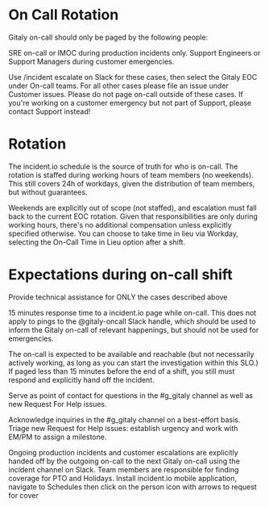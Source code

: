 # On Call Rotation
Gitaly on-call should only be paged by the following people:

SRE on-call or IMOC during production incidents only.
Support Engineers or Support Managers during customer emergencies.

Use /incident escalate on Slack for these cases, then select the Gitaly EOC under On-call teams.
For all other cases please file an issue under Customer issues.
Please do not page on-call outside of these cases. If you're working on a
customer emergency but not part of Support, please contact Support instead!

# Rotation
The incident.io schedule is the
source of truth for who is on-call.
The rotation is staffed during working hours of team members (no weekends). This still covers 24h of workdays, given the distribution of team members, but without guarantees.

Weekends are explicitly out of scope (not staffed), and escalation must fall back to the current EOC rotation.
Given that responsibilities are only during working hours, there's no additional compensation unless explicitly specified otherwise.
You can choose to take time in lieu via Workday, selecting the On-Call Time in Lieu option after a shift.


# Expectations during on-call shift

Provide technical assistance for ONLY the cases described above

15 minutes response time to a incident.io page while
on-call. This does not apply to pings to the @gitaly-oncall Slack handle,
which should be used to inform the Gitaly on-call of relevant happenings, but
should not be used for emergencies.

The on-call is expected to be available and reachable (but not necessarily actively working, as long as you can start the investigation within this SLO.)
If paged less than 15 minutes before the end of a shift, you still must respond and explicitly hand off the incident.


Serve as point of contact for questions in the #g_gitaly channel as well as new Request For Help issues.

Acknowledge inquiries in the #g_gitaly channel on a best-effort basis.
Triage new Request for Help issues: establish urgency and work with EM/PM to assign a milestone.


Ongoing production incidents and customer escalations are explicitly handed off by the outgoing on-call to the next Gitaly on-call using the incident channel on Slack.
Team members are responsible for finding coverage for PTO and Holidays. Install incident.io mobile application, navigate to Schedules then click on the person icon with arrows to request for cover